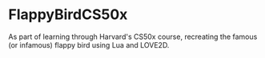 # FlappyBirdCS50x
As part of learning through Harvard's CS50x course, recreating the famous (or infamous) flappy bird using Lua and LOVE2D.
